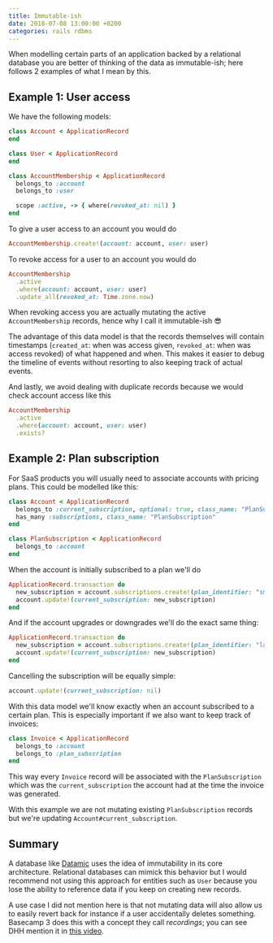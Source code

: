 ```yaml
---
title: Immutable-ish
date: 2018-07-08 13:00:00 +0200
categories: rails rdbms
---
```


When modelling certain parts of an application backed by a relational database you are better of thinking of the data as immutable-ish; here follows 2 examples of what I mean by this.

## Example 1: User access

We have the following models:

```ruby
class Account < ApplicationRecord
end

class User < ApplicationRecord
end

class AccountMembership < ApplicationRecord
  belongs_to :account
  belongs_to :user

  scope :active, -> { where(revoked_at: nil) }
end
```

To give a user access to an account you would do

```ruby
AccountMembership.create!(account: account, user: user)
```

To revoke access for a user to an account you would do

```ruby
AccountMembership
  .active
  .where(account: account, user: user)
  .update_all(revoked_at: Time.zone.now)
```

When revoking access you are actually mutating the active `AccountMembership` records, hence why I call it immutable-ish 😎

The advantage of this data model is that the records themselves will contain timestamps (`created_at`: when was access given, `revoked_at`: when was access revoked) of what happened and when. This makes it easier to debug the timeline of events without resorting to also keeping track of actual events.

And lastly, we avoid dealing with duplicate records because we would check account access like this

```ruby
AccountMembership
  .active
  .where(account: account, user: user)
  .exists?
```

## Example 2: Plan subscription

For SaaS products you will usually need to associate accounts with pricing plans. This could be modelled like this:

```ruby
class Account < ApplicationRecord
  belongs_to :current_subscription, optional: true, class_name: "PlanSubscription"
  has_many :subscriptions, class_name: "PlanSubscription"
end

class PlanSubscription < ApplicationRecord
  belongs_to :account
end
```

When the account is initially subscribed to a plan we'll do

```ruby
ApplicationRecord.transaction do
  new_subscription = account.subscriptions.create!(plan_identifier: "small")
  account.update!(current_subscription: new_subscription)
end
```

And if the account upgrades or downgrades we'll do the exact same thing:

```ruby
ApplicationRecord.transaction do
  new_subscription = account.subscriptions.create!(plan_identifier: "large")
  account.update!(current_subscription: new_subscription)
end
```

Cancelling the subscription will be equally simple:

```ruby
account.update!(current_subscription: nil)
```

With this data model we'll know exactly when an account subscribed to a certain plan. This is especially important if we also want to keep track of invoices:

```ruby
class Invoice < ApplicationRecord
  belongs_to :account
  belongs_to :plan_subscription
end
```

This way every `Invoice` record will be associated with the `PlanSubscription` which was the `current_subscription` the account had at the time the invoice was generated.

With this example we are not mutating existing `PlanSubscription` records but we're updating `Account#current_subscription`.

## Summary

A database like [Datamic](https://www.datomic.com) uses the idea of immutability in its core architecture. Relational databases can mimick this behavior but I would recommend not using this approach for entities such as `User` because you lose the ability to reference data if you keep on creating new records.

A use case I did not mention here is that not mutating data will also allow us to easily revert back for instance if a user accidentally deletes something. Basecamp 3 does this with a concept they call _recordings_; you can see DHH mention it in [this video](https://www.youtube.com/watch?v=AoxoPfilKqE).
